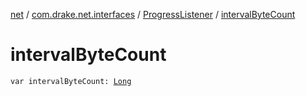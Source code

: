 [net](../../index.md) / [com.drake.net.interfaces](../index.md) / [ProgressListener](index.md) / [intervalByteCount](./interval-byte-count.md)

# intervalByteCount

`var intervalByteCount: `[`Long`](https://kotlinlang.org/api/latest/jvm/stdlib/kotlin/-long/index.html)
